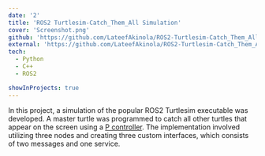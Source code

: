 ```yaml
---
date: '2'
title: 'ROS2 Turtlesim-Catch_Them_All Simulation'
cover: 'Screenshot.png'
github: 'https://github.com/LateefAkinola/ROS2-Turtlesim-Catch_Them_All-Project'
external: 'https://github.com/LateefAkinola/ROS2-Turtlesim-Catch_Them_All-Project'
tech:
  - Python
  - C++
  - ROS2

showInProjects: true
---
```


In this project, a simulation of the popular ROS2 Turtlesim executable was developed. A master turtle was programmed to catch all other turtles that appear on the screen using a [P controller](). The implementation involved utilizing three nodes and creating three custom interfaces, which consists of two messages and one service.